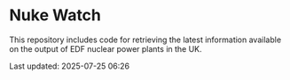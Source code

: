 # Nuke Watch

This repository includes code for retrieving the latest information available on the output of EDF nuclear power plants in the UK.

Last updated: 2025-07-25 06:26